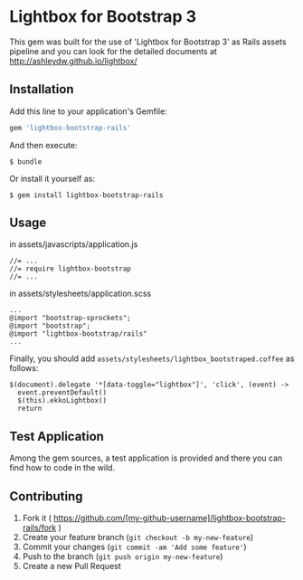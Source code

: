 # Lightbox for Bootstrap 3

This gem was built for the use of 'Lightbox for Bootstrap 3' as Rails assets pipeline and you can look for the detailed documents at http://ashleydw.github.io/lightbox/


## Installation

Add this line to your application's Gemfile:

```ruby
gem 'lightbox-bootstrap-rails'
```

And then execute:

    $ bundle

Or install it yourself as:

    $ gem install lightbox-bootstrap-rails

## Usage

in assets/javascripts/application.js

```
//= ...
//= require lightbox-bootstrap
//= ...
```

in assets/stylesheets/application.scss

```
...
@import "bootstrap-sprockets";
@import "bootstrap";
@import "lightbox-bootstrap/rails"
...
```

Finally, you should add `assets/stylesheets/lightbox_bootstraped.coffee` as follows:

```
$(document).delegate '*[data-toggle="lightbox"]', 'click', (event) ->
  event.preventDefault()
  $(this).ekkoLightbox()
  return
```

## Test Application

Among the gem sources, a test application is provided and there you can find how to code in the wild.


## Contributing

1. Fork it ( https://github.com/[my-github-username]/lightbox-bootstrap-rails/fork )
2. Create your feature branch (`git checkout -b my-new-feature`)
3. Commit your changes (`git commit -am 'Add some feature'`)
4. Push to the branch (`git push origin my-new-feature`)
5. Create a new Pull Request
